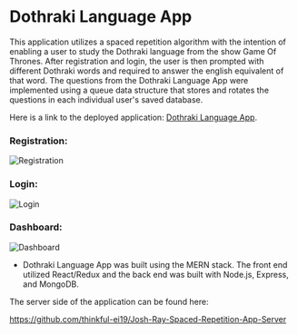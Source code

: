 # Dothraki Language App

This application utilizes a spaced repetition algorithm with the intention of enabling a user to study the Dothraki language from the show Game Of Thrones. After registration and login, the user is then prompted with different Dothraki words and required to answer the english equivalent of that word. The questions from the Dothraki Language App were implemented using a queue data structure that stores and rotates the questions in each individual user's saved database.  

Here is a link to the deployed application: [Dothraki Language App](https://learn-dothraki.netlify.com).

### Registration:

![Registration](https://user-images.githubusercontent.com/31050196/40870937-3893fcbe-65e7-11e8-963a-514c961ba1af.png)

### Login:

![Login](https://user-images.githubusercontent.com/31050196/40870943-551a8d6c-65e7-11e8-887f-99da1a01fb66.png)

### Dashboard:

![Dashboard](https://user-images.githubusercontent.com/31050196/40870949-6d36c640-65e7-11e8-81fc-7c6ef611f1bf.png)

* Dothraki Language App was built using the MERN stack. The front end utilized React/Redux and the back end was built with Node.js, Express, and MongoDB. 

The server side of the application can be found here: 

https://github.com/thinkful-ei19/Josh-Ray-Spaced-Repetition-App-Server
